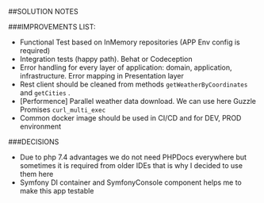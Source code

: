 ##SOLUTION NOTES

###IMPROVEMENTS LIST:
* Functional Test based on InMemory repositories (APP Env config is required)
* Integration tests (happy path). Behat or Codeception
* Error handling for every layer of application: domain, application, infrastructure. Error mapping in Presentation layer
* Rest client should be cleaned from methods ``getWeatherByCoordinates`` and ``getCities`` . 
* [Performence] Parallel weather data download. We can use here
Guzzle Promises ``curl_multi_exec``
* Common docker image should be used in CI/CD and for DEV, PROD environment  
  
###DECISIONS
* Due to php 7.4 advantages we do not need PHPDocs everywhere but sometimes it is required from older IDEs that is why I decided to use them here
* Symfony DI container and SymfonyConsole component helps me to make this app testable
  
